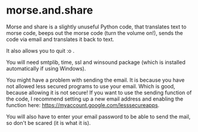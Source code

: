 # morse.and.share
Morse and share is a slightly unuseful Python code, that translates text to morse code, beeps out the morse code (turn the volume on!), sends the code via email and translates it back to text.

It also allows you to quit :o .

You will need smtplib, time, ssl and winsound package (which is installed automatically if using Windows). 

You might have a problem with sending the email. It is because you have not allowed less secured programs to use your email. Which is good, because allowing it is not secure! If you want to use the sending function of the code, I recommend setting up a new email address and enabling the function here: https://myaccount.google.com/lesssecureapps. 

You will also have to enter your email password to be able to send the mail, so don't be scared (it is what it is).


